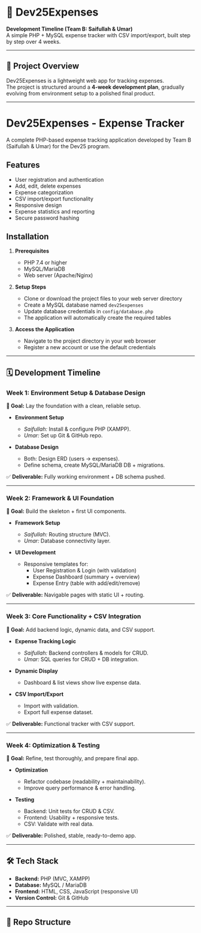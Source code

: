 # 📌 Dev25Expenses

**Development Timeline (Team B: Saifullah & Umar)**  
A simple PHP + MySQL expense tracker with CSV import/export, built step by step over 4 weeks.

---

## 🚀 Project Overview
Dev25Expenses is a lightweight web app for tracking expenses.  
The project is structured around a **4-week development plan**, gradually evolving from environment setup to a polished final product.

---

# Dev25Expenses - Expense Tracker

A complete PHP-based expense tracking application developed by Team B (Saifullah & Umar) for the Dev25 program.

## Features

- User registration and authentication
- Add, edit, delete expenses
- Expense categorization
- CSV import/export functionality
- Responsive design
- Expense statistics and reporting
- Secure password hashing

## Installation

1. **Prerequisites**
   - PHP 7.4 or higher
   - MySQL/MariaDB
   - Web server (Apache/Nginx)

2. **Setup Steps**
   - Clone or download the project files to your web server directory
   - Create a MySQL database named `dev25expenses`
   - Update database credentials in `config/database.php`
   - The application will automatically create the required tables

3. **Access the Application**
   - Navigate to the project directory in your web browser
   - Register a new account or use the default credentials
---

## 🗓 Development Timeline

### Week 1: Environment Setup & Database Design
**🎯 Goal:** Lay the foundation with a clean, reliable setup.  

- **Environment Setup**
  - *Saifullah:* Install & configure PHP (XAMPP).  
  - *Umar:* Set up Git & GitHub repo.  

- **Database Design**
  - Both: Design ERD (users → expenses).  
  - Define schema, create MySQL/MariaDB DB + migrations.  

✅ **Deliverable:** Fully working environment + DB schema pushed.

---

### Week 2: Framework & UI Foundation
**🎯 Goal:** Build the skeleton + first UI components.  

- **Framework Setup**
  - *Saifullah:* Routing structure (MVC).  
  - *Umar:* Database connectivity layer.  

- **UI Development**
  - Responsive templates for:
    - User Registration & Login (with validation)  
    - Expense Dashboard (summary + overview)  
    - Expense Entry (table with add/edit/remove)  

✅ **Deliverable:** Navigable pages with static UI + routing.

---

### Week 3: Core Functionality + CSV Integration
**🎯 Goal:** Add backend logic, dynamic data, and CSV support.  

- **Expense Tracking Logic**
  - *Saifullah:* Backend controllers & models for CRUD.  
  - *Umar:* SQL queries for CRUD + DB integration.  

- **Dynamic Display**
  - Dashboard & list views show live expense data.  

- **CSV Import/Export**
  - Import with validation.  
  - Export full expense dataset.  

✅ **Deliverable:** Functional tracker with CSV support.

---

### Week 4: Optimization & Testing
**🎯 Goal:** Refine, test thoroughly, and prepare final app.  

- **Optimization**
  - Refactor codebase (readability + maintainability).  
  - Improve query performance & error handling.  

- **Testing**
  - Backend: Unit tests for CRUD & CSV.  
  - Frontend: Usability + responsive tests.  
  - CSV: Validate with real data.  

✅ **Deliverable:** Polished, stable, ready-to-demo app.

---

## 🛠 Tech Stack
- **Backend:** PHP (MVC, XAMPP)  
- **Database:** MySQL / MariaDB  
- **Frontend:** HTML, CSS, JavaScript (responsive UI)  
- **Version Control:** Git & GitHub  

---

## 📂 Repo Structure
